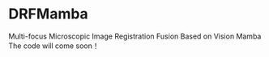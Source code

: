 # DRFMamba
 Multi-focus Microscopic Image Registration Fusion Based on Vision Mamba
 The code will come soon！
